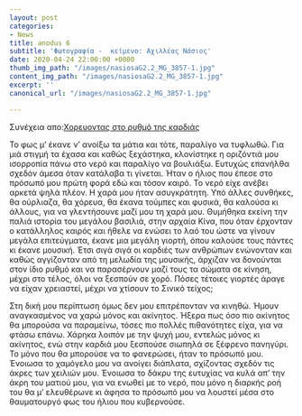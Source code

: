 ```yaml
---
layout: post
categories:
- News
title: anodus 6
subtitle: 'Φωτογραφία -  κείμενο: Αχιλλέας Νάσιος'
date: 2020-04-24 22:00:00 +0000
thumb_img_path: "/images/nasiosaG2.2_MG_3857-1.jpg"
content_img_path: "/images/nasiosaG2.2_MG_3857-1.jpg"
excerpt: ''
canonical_url: "/images/nasiosaG2.2_MG_3857-1.jpg"

---
```

Συνέχεια απο:<a href="https://hocusphotus.com/posts/anodus-5/" target="blank">Χορευοντας στο ρυθμό της καρδιάς</a>

Το φως μ’ έκανε ν’ ανοίξω τα μάτια και τότε, παραλίγο να τυφλωθώ. Για μιά στιγμή τα έχασα και καθώς ξεχάστηκα, κλονίστηκε η οριζόντιά μου ισορροπία πάνω στο νερό και παραλίγο να βουλιάξω. Ευτυχώς επανήλθα σχεδόν άμεσα όταν κατάλαβα τι γίνεται. Ήταν ο ήλιος που έπεσε στο πρόσωπό μου πρώτη φορά εδώ και τόσον καιρό. Το νερό είχε ανέβει αρκετά ψηλά πλέον. Η χαρά μου ήταν ασυγκράτητη. Υπό άλλες συνθήκες, θα ούρλιαζα, θα χόρευα, θα έκανα τούμπες και φυσικά, θα καλούσα κι άλλους, για να γλεντήσουνε μαζί μου τη χαρά μου. Θυμήθηκα εκείνη την παλιά ιστορία του μεγάλου βασιλιά, στην αρχαία Κίνα, που όταν έρχονταν ο κατάλληλος καιρός και ήθελε να ενώσει το λαό του ώστε να γίνουν μεγάλα επιτεύγματα, έκανε μια μεγάλη γιορτή, όπου καλούσε τους πάντες κι έκανε μουσική. Έτσι σιγά σιγά οι καρδιές των ανθρώπων ενώνονταν και καθώς αγγίζονταν από τη μελωδία της μουσικής, άρχιζαν να δονούνται στον ίδιο ρυθμό και να παρασέρνουν μαζί τους τα σώματα σε κίνηση, μέχρι στο τέλος, όλοι να ξεσπούν σε χορό. Πόσες τέτοιες γιορτές άραγε να είχαν χρειαστεί, μέχρι να χτίσουν το Σινικό τείχος;

Στη δική μου περίπτωση όμως δεν μου επιτρέπονταν να κινηθώ. Ήμουν αναγκασμένος να χαρώ μόνος και ακίνητος. Ήξερα πως όσο πιο ακίνητος θα μπορούσα να παραμείνω, τόσες πιο πολλές πιθανότητες είχα, για να φτάσω επάνω. Χάρηκα λοιπόν με την ψυχή μου, εντελώς μόνος κι ακίνητος, ενώ στην καρδιά μου ξεσπούσε σιωπηλά σε ξέφρενο πανηγύρι. Το μόνο που θα μπορούσε να το φανερώσει, ήταν το πρόσωπό μου. Ένοιωσα το χαμόγελο μου να ανοίγει διάπλατα, σχίζοντας σχεδόν τις άκρες των χειλιών μου. Ένοιωσα το δάκρυ της ευτυχίας να κυλά απ’ την άκρη του ματιού μου, για να ενωθεί με το νερό, που μόνο η διαρκής ροή του θα μ’ ελευθέρωνε κι άφησα το πρόσωπό μου να λουστεί μέσα στο θαυματουργό φως του ήλιου που κυβερνούσε.